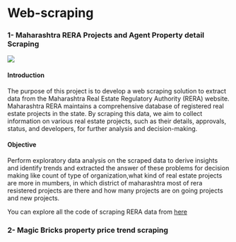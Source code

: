 # Web-scraping

### 1- Maharashtra RERA Projects and Agent Property detail Scraping
![](https://github.com/NaveenKumarMaurya/Web-scraping-Project/blob/main/RERA_scraping_code/Maharashtra_rera_scraping_code/MAHARERA.jpg)
#### Introduction
The purpose of this project is to develop a web scraping solution to extract data from the Maharashtra Real Estate Regulatory Authority (RERA) website. Maharashtra RERA maintains a comprehensive database of registered real estate projects in the state. By scraping this data, we aim to collect information on various real estate projects, such as their details, approvals, status, and developers, for further analysis and decision-making.
#### Objective
Perform exploratory data analysis on the scraped data to derive insights and identify trends and extracted the answer of these problems for decision making like count of type of organization,what kind of real estate projects are more in mumbers, in which district of maharashtra most of rera resistered projects are there and how many projects are on going projects and new projects.

You can explore all the code of scraping RERA data from [here](https://github.com/NaveenKumarMaurya/Web-scraping-Project/tree/main/RERA_scraping_code/Maharashtra_rera_scraping_code)

### 2- Magic Bricks property price trend scraping